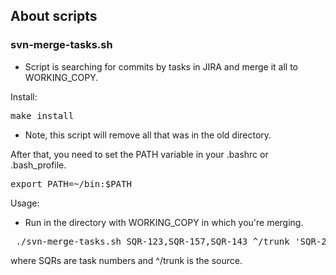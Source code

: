 ## About scripts
### svn-merge-tasks.sh
- Script is searching for commits by tasks in JIRA and merge it all to WORKING_COPY.

Install:

<pre>make install</pre>

- Note, this script will remove all that was in the old directory.

After that, you need to set the PATH variable in your .bashrc or .bash_profile.
<pre>export PATH=~/bin:$PATH</pre>

Usage:

- Run in the directory with WORKING_COPY in which you're merging.
<pre> ./svn-merge-tasks.sh SQR-123,SQR-157,SQR-143 ^/trunk 'SQR-200 release build 2.2.1' </pre>
where SQRs are task numbers and ^/trunk is the source.


